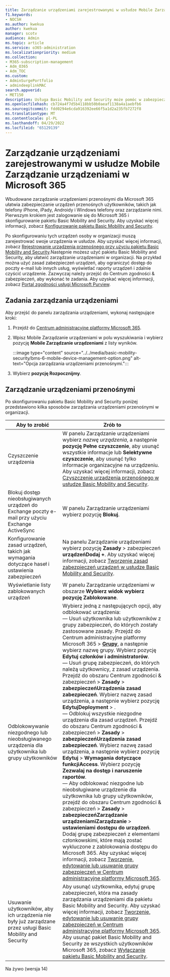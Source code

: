 ```yaml
---
title: Zarządzanie urządzeniami zarejestrowanymi w usłudze Mobile Zarządzanie urządzeniami w Microsoft 365
f1.keywords:
- NOCSH
ms.author: kwekua
author: kwekua
manager: scotv
audience: Admin
ms.topic: article
ms.service: o365-administration
ms.localizationpriority: medium
ms.collection:
- M365-subscription-management
- Adm_O365
- Adm_TOC
ms.custom:
- AdminSurgePortfolio
- admindeeplinkMAC
search.appverid:
- MET150
description: Usługa Basic Mobility and Security może pomóc w zabezpieczeniu urządzeń przenośnych organizacji i zarządzaniu nimi.
ms.openlocfilehash: cb724a4f7d5b4118bb50b0aeaf1138a4a1aebfb6
ms.sourcegitcommit: fdd0294e6cda916392ee66f5a1d2a235fb7272f8
ms.translationtype: MT
ms.contentlocale: pl-PL
ms.lasthandoff: 04/29/2022
ms.locfileid: "65129139"
---
```

# <a name="manage-devices-enrolled-in-mobile-device-management-in-microsoft-365"></a>Zarządzanie urządzeniami zarejestrowanymi w usłudze Mobile Zarządzanie urządzeniami w Microsoft 365

Wbudowane zarządzanie urządzeniami przenośnymi dla Microsoft 365 ułatwia zabezpieczanie urządzeń przenośnych użytkowników, takich jak telefony iPhone, iPady, Androidy i Windows telefony oraz zarządzanie nimi. Pierwszym krokiem jest zalogowanie się do Microsoft 365 i skonfigurowanie pakietu Basic Mobility and Security. Aby uzyskać więcej informacji, zobacz [Konfigurowanie pakietu Basic Mobility and Security](set-up.md).

Po skonfigurowaniu tych urządzeń osoby w organizacji muszą zarejestrować swoje urządzenia w usłudze. Aby uzyskać więcej informacji, zobacz [Rejestrowanie urządzenia przenośnego przy użyciu pakietu Basic Mobility and Security](enroll-your-mobile-device.md).Następnie możesz użyć pakietu Basic Mobility and Security, aby ułatwić zarządzanie urządzeniami w organizacji. Na przykład można użyć zasad zabezpieczeń urządzeń, aby ograniczyć dostęp do poczty e-mail lub innych usług, wyświetlać raporty urządzeń i zdalnie czyścić urządzenie. Zazwyczaj należy przejść do Centrum zgodności & zabezpieczeń, aby wykonać te zadania. Aby uzyskać więcej informacji, zobacz [Portal zgodności usługi Microsoft Purview](../../compliance/microsoft-365-compliance-center.md).

## <a name="device-management-tasks"></a>Zadania zarządzania urządzeniami

Aby przejść do panelu zarządzania urządzeniami, wykonaj następujące kroki:

1. Przejdź do [Centrum administracyjne platformy Microsoft 365](../../admin/admin-overview/admin-center-overview.md).

2. Wpisz Mobile Zarządzanie urządzeniami w polu wyszukiwania i wybierz pozycję **Mobile Zarządzanie urządzeniami** z listy wyników.

    :::image type="content" source="../../media/basic-mobility-security/bms-6-mobile-device-management-option.png" alt-text="Opcja zarządzania urządzeniami przenośnymi.":::

3. Wybierz **pozycję Rozpocznijmy**.

## <a name="manage-mobile-devices"></a>Zarządzanie urządzeniami przenośnymi

Po skonfigurowaniu pakietu Basic Mobility and Security poniżej przedstawiono kilka sposobów zarządzania urządzeniami przenośnymi w organizacji.

|Aby to zrobić|Zrób to|
|---|---|
|Czyszczenie urządzenia|W panelu Zarządzanie urządzeniami wybierz *nazwę urządzenia*, a następnie **pozycję Pełne czyszczenie**, aby usunąć wszystkie informacje lub **Selektywne czyszczenie**, aby usunąć tylko informacje organizacyjne na urządzeniu. Aby uzyskać więcej informacji, zobacz [Czyszczenie urządzenia przenośnego w usłudze Basic Mobility and Security](wipe-mobile-device.md).|
|Blokuj dostęp nieobsługiwanych urządzeń do Exchange poczty e-mail przy użyciu Exchange ActiveSync|W panelu Zarządzanie urządzeniami wybierz pozycję **Blokuj**.|
|Konfigurowanie zasad urządzeń, takich jak wymagania dotyczące haseł i ustawienia zabezpieczeń|Na panelu Zarządzanie urządzeniami wybierz pozycję **Zasady** >  zabezpieczeń **urządzeńDodaj +**. Aby uzyskać więcej informacji, zobacz [Tworzenie zasad zabezpieczeń urządzeń w usłudze Basic Mobility and Security](create-device-security-policies.md).|
|Wyświetlanie listy zablokowanych urządzeń|W panelu Zarządzanie urządzeniami w obszarze **Wybierz widok wybierz pozycję** **Zablokowane**.|
|Odblokowywanie niezgodnego lub nieobsługiwanego urządzenia dla użytkownika lub grupy użytkowników|Wybierz jedną z następujących opcji, aby odblokować urządzenia:<br/>— Usuń użytkownika lub użytkowników z grupy zabezpieczeń, do których zostały zastosowane zasady. Przejdź do Centrum administracyjne platformy Microsoft 365 > <a href="https://go.microsoft.com/fwlink/p/?linkid=2052855" target="_blank">**Grupy**</a>, a następnie wybierz nazwę grupy. Wybierz pozycję **Edytuj członków i administratorów**.<br/>— Usuń grupę zabezpieczeń, do których należą użytkownicy, z zasad urządzenia. Przejdź do obszaru Centrum zgodności & zabezpieczeń > **Zasady** >  **zabezpieczeńUrządzenia zasad zabezpieczeń**. Wybierz nazwę zasad urządzenia, a następnie wybierz pozycję **EdytujDeployment** > .<br/>— Odblokuj wszystkie niezgodne urządzenia dla zasad urządzeń. Przejdź do obszaru Centrum zgodności & zabezpieczeń > **Zasady** >  **zabezpieczeńUrządzenia zasad zabezpieczeń**. Wybierz nazwę zasad urządzenia, a następnie wybierz pozycję **Edytuj** >  **Wymagania dotyczące funkcjiAccess**. Wybierz pozycję **Zezwalaj na dostęp i naruszenie raportów**.<br/>— Aby odblokować niezgodne lub nieobsługiwane urządzenie dla użytkownika lub grupy użytkowników, przejdź do obszaru Centrum zgodności & zabezpieczeń > **Zasady** >  **zabezpieczeńZarządzanie urządzeniamiZarządzanie** >  **ustawieniami dostępu do urządzeń**. Dodaj grupę zabezpieczeń z elementami członkowskimi, które mają zostać wykluczone z zablokowania dostępu do Microsoft 365. Aby uzyskać więcej informacji, zobacz [Tworzenie, edytowanie lub usuwanie grupy zabezpieczeń w Centrum administracyjne platformy Microsoft 365](../../admin/email/create-edit-or-delete-a-security-group.md).|
|Usuwanie użytkowników, aby ich urządzenia nie były już zarządzane przez usługi Basic Mobility and Security|Aby usunąć użytkownika, edytuj grupę zabezpieczeń, która ma zasady zarządzania urządzeniami dla pakietu Basic Mobility and Security. Aby uzyskać więcej informacji, zobacz [Tworzenie, edytowanie lub usuwanie grupy zabezpieczeń w Centrum administracyjne platformy Microsoft 365](../../admin/email/create-edit-or-delete-a-security-group.md).<br/>Aby usunąć pakiet Basic Mobility and Security ze wszystkich użytkowników Microsoft 365, zobacz [Wyłączanie pakietu Basic Mobility and Security](turn-off.md).|

Na żywo (wersja 14)
